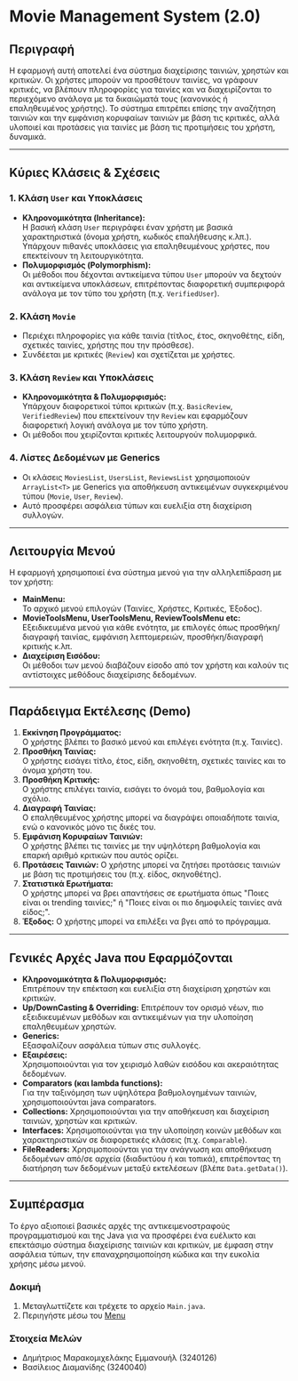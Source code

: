 # Movie Management System (2.0)

## Περιγραφή

Η εφαρμογή αυτή αποτελεί ένα σύστημα διαχείρισης ταινιών, χρηστών και κριτικών. Οι χρήστες μπορούν να προσθέτουν ταινίες, να γράφουν κριτικές, να βλέπουν πληροφορίες για ταινίες και να διαχειρίζονται το περιεχόμενο ανάλογα με τα δικαιώματά τους (κανονικός ή επαληθευμένος χρήστης). Το σύστημα επιτρέπει επίσης την αναζήτηση ταινιών και την εμφάνιση κορυφαίων ταινιών με βάση τις κριτικές, αλλά υλοποιεί και προτάσεις για ταινίες με βάση τις προτιμήσεις του χρήστη, δυναμικά.

---

## Κύριες Κλάσεις & Σχέσεις

### 1. Κλάση `User` και Υποκλάσεις

- **Κληρονομικότητα (Inheritance):**  
    Η βασική κλάση `User` περιγράφει έναν χρήστη με βασικά χαρακτηριστικά (όνομα χρήστη, κωδικός επαλήθευσης κ.λπ.). Υπάρχουν πιθανές υποκλάσεις για επαληθευμένους χρήστες, που επεκτείνουν τη λειτουργικότητα.
- **Πολυμορφισμός (Polymorphism):**  
    Οι μέθοδοι που δέχονται αντικείμενα τύπου `User` μπορούν να δεχτούν και αντικείμενα υποκλάσεων, επιτρέποντας διαφορετική συμπεριφορά ανάλογα με τον τύπο του χρήστη (π.χ. `VerifiedUser`).

### 2. Κλάση `Movie`

- Περιέχει πληροφορίες για κάθε ταινία (τίτλος, έτος, σκηνοθέτης, είδη, σχετικές ταινίες, χρήστης που την πρόσθεσε).
- Συνδέεται με κριτικές (`Review`) και σχετίζεται με χρήστες.

### 3. Κλάση `Review` και Υποκλάσεις

- **Κληρονομικότητα & Πολυμορφισμός:**  
    Υπάρχουν διαφορετικοί τύποι κριτικών (π.χ. `BasicReview`, `VerifiedReview`) που επεκτείνουν την `Review` και εφαρμόζουν διαφορετική λογική ανάλογα με τον τύπο χρήστη.
- Οι μέθοδοι που χειρίζονται κριτικές λειτουργούν πολυμορφικά.

### 4. Λίστες Δεδομένων με Generics

- Οι κλάσεις `MoviesList`, `UsersList`, `ReviewsList` χρησιμοποιούν `ArrayList<T>` με Generics για αποθήκευση αντικειμένων συγκεκριμένου τύπου (`Movie`, `User`, `Review`).
- Αυτό προσφέρει ασφάλεια τύπων και ευελιξία στη διαχείριση συλλογών.

---

## Λειτουργία Μενού

Η εφαρμογή χρησιμοποιεί ένα σύστημα μενού για την αλληλεπίδραση με τον χρήστη:

- **MainMenu:**  
    Το αρχικό μενού επιλογών (Ταινίες, Χρήστες, Κριτικές, Έξοδος).
- **MovieToolsMenu, UserToolsMenu, ReviewToolsMenu etc:**  
    Εξειδικευμένα μενού για κάθε ενότητα, με επιλογές όπως προσθήκη/διαγραφή ταινίας, εμφάνιση λεπτομερειών, προσθήκη/διαγραφή κριτικής κ.λπ.
- **Διαχείριση Εισόδου:**  
    Οι μέθοδοι των μενού διαβάζουν είσοδο από τον χρήστη και καλούν τις αντίστοιχες μεθόδους διαχείρισης δεδομένων.

---

## Παράδειγμα Εκτέλεσης (Demo) <a id="demo"></a>

1. **Εκκίνηση Προγράμματος:**  
     Ο χρήστης βλέπει το βασικό μενού και επιλέγει ενότητα (π.χ. Ταινίες).
2. **Προσθήκη Ταινίας:**  
     Ο χρήστης εισάγει τίτλο, έτος, είδη, σκηνοθέτη, σχετικές ταινίες και το όνομα χρήστη του.
3. **Προσθήκη Κριτικής:**  
     Ο χρήστης επιλέγει ταινία, εισάγει το όνομά του, βαθμολογία και σχόλιο.
4. **Διαγραφή Ταινίας:**  
     Ο επαληθευμένος χρήστης μπορεί να διαγράψει οποιαδήποτε ταινία, ενώ ο κανονικός μόνο τις δικές του.
5. **Εμφάνιση Κορυφαίων Ταινιών:**  
     Ο χρήστης βλέπει τις ταινίες με την υψηλότερη βαθμολογία και επαρκή αριθμό κριτικών που αυτός ορίζει.
6. **Προτάσεις Ταινιών:**
     Ο χρήστης μπορεί να ζητήσει προτάσεις ταινιών με βάση τις προτιμήσεις του (π.χ. είδος, σκηνοθέτης).
7. **Στατιστικά Ερωτήματα:**  
     Ο χρήστης μπορεί να βρει απαντήσεις σε ερωτήματα όπως "Ποιες είναι οι trending ταινίες;" ή "Ποιες είναι οι πιο δημοφιλείς ταινίες ανά είδος;".
8. **Έξοδος:**
     Ο χρήστης μπορεί να επιλέξει να βγει από το πρόγραμμα.
     

---

## Γενικές Αρχές Java που Εφαρμόζονται

- **Κληρονομικότητα & Πολυμορφισμός:**  
    Επιτρέπουν την επέκταση και ευελιξία στη διαχείριση χρηστών και κριτικών.
- **Up/DownCasting & Overriding:**
    Επιτρέπουν τον ορισμό νέων, πιο εξειδικευμένων μεθόδων και αντικειμένων για την υλοποίηση επαληθευμέων χρηστών.
- **Generics:**  
    Εξασφαλίζουν ασφάλεια τύπων στις συλλογές.
- **Εξαιρέσεις:**  
    Χρησιμοποιούνται για τον χειρισμό λαθών εισόδου και ακεραιότητας δεδομένων.
- **Comparators (και lambda functions):**  
    Για την ταξινόμηση των υψηλότερα βαθμολογημένων ταινιών, χρησιμοποιούνται java comparators.
- **Collections:**
    Χρησιμοποιούνται για την αποθήκευση και διαχείριση ταινιών, χρηστών και κριτικών.
- **Interfaces:**
    Χρησιμοποιούνται για την υλοποίηση κοινών μεθόδων και χαρακτηριστικών σε διαφορετικές κλάσεις (π.χ. `Comparable`).
- **FileReaders:**
    Χρησιμοποιούνται για την ανάγνωση και αποθήκευση δεδομένων από/σε αρχεία (διαδικτύου ή και τοπικά), επιτρέποντας τη διατήρηση των δεδομένων μεταξύ εκτελέσεων (βλέπε `Data.getData()`).

---

## Συμπέρασμα

Το έργο αξιοποιεί βασικές αρχές της αντικειμενοστραφούς προγραμματισμού και της Java για να προσφέρει ένα ευέλικτο και επεκτάσιμο σύστημα διαχείρισης ταινιών και κριτικών, με έμφαση στην ασφάλεια τύπων, την επαναχρησιμοποίηση κώδικα και την ευκολία χρήσης μέσω μενού.

### Δοκιμή
1. Μεταγλωττίζετε και τρέχετε το αρχείο `Main.java`.
2. Περιηγήστε μέσω του [Menu](#demo)


### Στοιχεία Μελών
 * Δημήτριος Μαρακομιχελάκης Εμμανουήλ (3240126)
 * Βασίλειος Διαμανίδης (3240040)